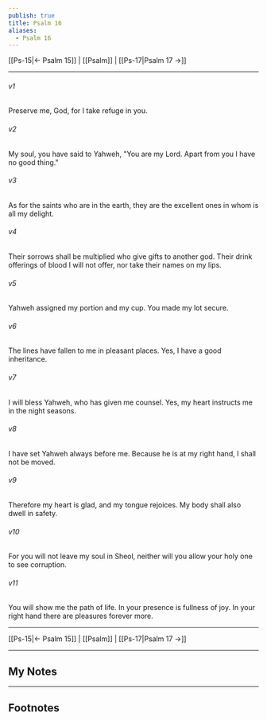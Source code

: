 ```yaml
---
publish: true
title: Psalm 16
aliases:
  - Psalm 16
---
```


[[Ps-15|← Psalm 15]] | [[Psalm]] | [[Ps-17|Psalm 17 →]]
***



###### v1 
Preserve me, God, for I take refuge in you. 

###### v2 
My soul, you have said to Yahweh, "You are my Lord. Apart from you I have no good thing." 

###### v3 
As for the saints who are in the earth, they are the excellent ones in whom is all my delight. 

###### v4 
Their sorrows shall be multiplied who give gifts to another god. Their drink offerings of blood I will not offer, nor take their names on my lips. 

###### v5 
Yahweh assigned my portion and my cup. You made my lot secure. 

###### v6 
The lines have fallen to me in pleasant places. Yes, I have a good inheritance. 

###### v7 
I will bless Yahweh, who has given me counsel. Yes, my heart instructs me in the night seasons. 

###### v8 
I have set Yahweh always before me. Because he is at my right hand, I shall not be moved. 

###### v9 
Therefore my heart is glad, and my tongue rejoices. My body shall also dwell in safety. 

###### v10 
For you will not leave my soul in Sheol, neither will you allow your holy one to see corruption. 

###### v11 
You will show me the path of life. In your presence is fullness of joy. In your right hand there are pleasures forever more.

***
[[Ps-15|← Psalm 15]] | [[Psalm]] | [[Ps-17|Psalm 17 →]]

---
## My Notes

---
## Footnotes
